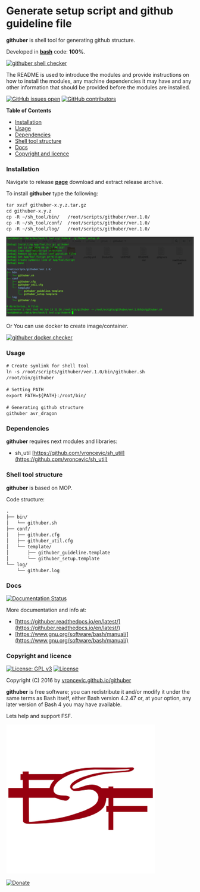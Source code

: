 # Generate setup script and github guideline file

**githuber** is shell tool for generating github structure.

Developed in **[bash](https://en.wikipedia.org/wiki/Bash_(Unix_shell))** code: **100%**.

[![githuber shell checker](https://github.com/vroncevic/githuber/workflows/githuber%20shell%20checker/badge.svg)](https://github.com/vroncevic/githuber/actions?query=workflow%3A%22githuber+shell+checker%22)

The README is used to introduce the modules and provide instructions on
how to install the modules, any machine dependencies it may have and any
other information that should be provided before the modules are installed.

[![GitHub issues open](https://img.shields.io/github/issues/vroncevic/githuber.svg)](https://github.com/vroncevic/githuber/issues) [![GitHub contributors](https://img.shields.io/github/contributors/vroncevic/githuber.svg)](https://github.com/vroncevic/githuber/graphs/contributors)

<!-- START doctoc generated TOC please keep comment here to allow auto update -->
<!-- DON'T EDIT THIS SECTION, INSTEAD RE-RUN doctoc TO UPDATE -->
**Table of Contents**

- [Installation](#installation)
- [Usage](#usage)
- [Dependencies](#dependencies)
- [Shell tool structure](#shell-tool-structure)
- [Docs](#docs)
- [Copyright and licence](#copyright-and-licence)

<!-- END doctoc generated TOC please keep comment here to allow auto update -->

### Installation

Navigate to release **[page](https://github.com/vroncevic/githuber/releases)** download and extract release archive.

To install **githuber** type the following:

```
tar xvzf githuber-x.y.z.tar.gz
cd githuber-x.y.z
cp -R ~/sh_tool/bin/   /root/scripts/githuber/ver.1.0/
cp -R ~/sh_tool/conf/  /root/scripts/githuber/ver.1.0/
cp -R ~/sh_tool/log/   /root/scripts/githuber/ver.1.0/
```

![alt tag](https://raw.githubusercontent.com/vroncevic/githuber/dev/docs/setup_tree.png)

Or You can use docker to create image/container.

[![githuber docker checker](https://github.com/vroncevic/githuber/workflows/githuber%20docker%20checker/badge.svg)](https://github.com/vroncevic/githuber/actions?query=workflow%3A%22githuber+docker+checker%22)

### Usage

```
# Create symlink for shell tool
ln -s /root/scripts/githuber/ver.1.0/bin/githuber.sh /root/bin/githuber

# Setting PATH
export PATH=${PATH}:/root/bin/

# Generating github structure
githuber avr_dragon
```

### Dependencies

**githuber** requires next modules and libraries:
* sh_util [https://github.com/vroncevic/sh_util](https://github.com/vroncevic/sh_util)

### Shell tool structure

**githuber** is based on MOP.

Code structure:
```
.
├── bin/
│   └── githuber.sh
├── conf/
│   ├── githuber.cfg
│   ├── githuber_util.cfg
│   └── template/
│       ├── githuber_guideline.template
│       └── githuber_setup.template
└── log/
    └── githuber.log
```

### Docs

[![Documentation Status](https://readthedocs.org/projects/githuber/badge/?version=latest)](https://githuber.readthedocs.io/projects/githuber/en/latest/?badge=latest)

More documentation and info at:
* [https://githuber.readthedocs.io/en/latest/](https://githuber.readthedocs.io/en/latest/)
* [https://www.gnu.org/software/bash/manual/](https://www.gnu.org/software/bash/manual/)

### Copyright and licence

[![License: GPL v3](https://img.shields.io/badge/License-GPLv3-blue.svg)](https://www.gnu.org/licenses/gpl-3.0) [![License](https://img.shields.io/badge/License-Apache%202.0-blue.svg)](https://opensource.org/licenses/Apache-2.0)

Copyright (C) 2016 by [vroncevic.github.io/githuber](https://vroncevic.github.io/githuber)

**githuber** is free software; you can redistribute it and/or modify
it under the same terms as Bash itself, either Bash version 4.2.47 or,
at your option, any later version of Bash 4 you may have available.

Lets help and support FSF.

[![Free Software Foundation](https://raw.githubusercontent.com/vroncevic/githuber/dev/docs/fsf-logo_1.png)](https://my.fsf.org/)

[![Donate](https://www.paypalobjects.com/en_US/i/btn/btn_donateCC_LG.gif)](https://my.fsf.org/donate/)
